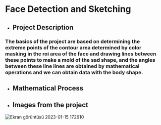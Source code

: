 # Face Detection and Sketching
- ## Project Description
### The basics of the project are based on determining the extreme points of the contour area determined by color masking in the roi area of the face and drawing lines between these points to make a mold of the sad shape, and the angles between these line lines are obtained by mathematical operations and we can obtain data with the body shape.

- ## Mathematical Process



- ## Images from the project
![Ekran görüntüsü 2023-01-15 172610](https://user-images.githubusercontent.com/54312783/212548270-1df88159-5c8a-4f13-ba2b-89df329711b0.png)
